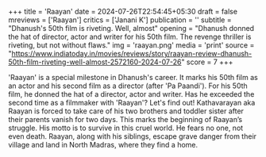 +++
title = 'Raayan'
date = 2024-07-26T22:54:45+05:30
draft = false
mreviews = ['Raayan']
critics = ['Janani K']
publication = ''
subtitle = "Dhanush's 50th film is riveting. Well, almost"
opening = "Dhanush donned the hat of director, actor and writer for his 50th film. The revenge thriller is riveting, but not without flaws."
img = 'raayan.png'
media = 'print'
source = "https://www.indiatoday.in/movies/reviews/story/raayan-review-dhanush-50th-film-riveting-well-almost-2572160-2024-07-26"
score = 7
+++

'Raayan' is a special milestone in Dhanush's career. It marks his 50th film as an actor and his second film as a director (after 'Pa Paandi'). For his 50th film, he donned the hat of a director, actor and writer. Has he exceeded the second time as a filmmaker with 'Raayan'? Let's find out! Kathavarayan aka Raayan is forced to take care of his two brothers and toddler sister after their parents vanish for two days. This marks the beginning of Raayan’s struggle. His motto is to survive in this cruel world. He fears no one, not even death. Raayan, along with his siblings, escape grave danger from their village and land in North Madras, where they find a home.
